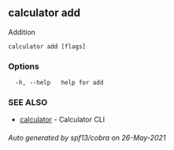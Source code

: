 ## calculator add

Addition

```
calculator add [flags]
```

### Options

```
  -h, --help   help for add
```

### SEE ALSO

* [calculator](calculator.md)	 - Calculator CLI

###### Auto generated by spf13/cobra on 26-May-2021
